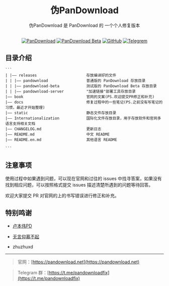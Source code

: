 <div align="center">
  <h1>伪PanDownload</h1>
  伪PanDownload 是 PanDownload 的 一个个人修复版本<br><br>

[![PanDownload](https://img.shields.io/badge/PanDownload-暂未发布-brightgreen?style=flat-square&logo=iCloud)](https://github.com/PanDownload-Fix/PanDownload-Fix)
[![PanDownload Beta](https://img.shields.io/badge/PanDownload--Beta-V0.0.3-brightgreen?style=flat-square&logo=iCloud)](https://github.com/PanDownload-Fix/PanDownload-Fix)
[![GitHub](https://img.shields.io/github/stars/PanDownload-Fix/PanDownload-Fix?style=flat-square&logo=GitHub)](https://github.com/PanDownload-Fix/PanDownload-Fix)
[![Telegrem](https://img.shields.io/badge/Telegrem-@PanDownloadFix-brightgreen?style=flat-square&logo=Telegram)](https://t.me/PanDownloadFix)

</div>

## 目录介绍

````
```
| |—— releases                      存放编译好的文件
| | |—— pandownload                 普通版的 PanDownload 存放目录
| | |—— pandownload-beta            测试版的 PanDownload Beta 存放目录
| | |—— pandownload-server          "加速链接"部署工具存放目录
|—— book                            官网的文案(PS.欢迎提交PR修正和补充)
|—— docs                            修复过程中的一些笔记(PS.之前没有写笔记的习惯，最近才开始整理)
|—— static                          静态文件存放目录
|—— Internationalization            国际化文件存放目录，用于存放软件和官网多语言支持相关文档
|—— CHANGELOG.md                    更新日志
|—— README.md                       中文 README
|—— README.en.md                    其他语言 README

```
````

## 注意事项

使用过程中如果遇到问题，可以现在官网和过往的 issues 中找寻答案，如果没有找到相应问题，可以按照格式提交 issues 描述清楚所遇到的问题等待回答。

欢迎大家提交 PR 对官网的上的书写错误进行修正和补充。

## 特别鸣谢

- [卢本伟PD](https://github.com/lubenweiPD)

- [无言仰慕不起](https://github.com/Admirepowered)
- zhuzhuxd

---

> 官网：[https://pandownload.net](https://pandownload.net)

> Telegram 群：[https://t.me/pandownloadfix](https://t.me/pandownloadfix)
